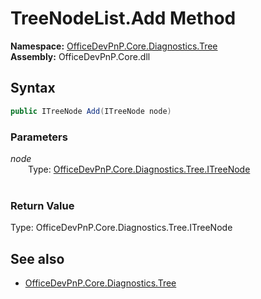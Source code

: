 # TreeNodeList.Add Method  
**Namespace:** [OfficeDevPnP.Core.Diagnostics.Tree](OfficeDevPnP.Core.Diagnostics.Tree.md)  
**Assembly:** OfficeDevPnP.Core.dll  
## Syntax
```C#
public ITreeNode Add(ITreeNode node)
```
### Parameters
*node*  
&emsp;&emsp;Type: [OfficeDevPnP.Core.Diagnostics.Tree.ITreeNode](OfficeDevPnP.Core.Diagnostics.Tree.ITreeNode.md)  
&emsp;&emsp;  
  
### Return Value
Type: OfficeDevPnP.Core.Diagnostics.Tree.ITreeNode  

## See also
- [OfficeDevPnP.Core.Diagnostics.Tree](OfficeDevPnP.Core.Diagnostics.Tree.md)

